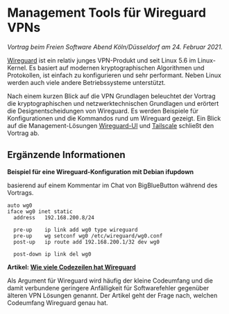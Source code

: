 # Management Tools für Wireguard VPNs

_Vortrag beim Freien Software Abend Köln/Düsseldorf am 24. Februar 2021._

[Wireguard](https://www.wireguard.com/) ist ein relativ junges VPN-Produkt
und seit Linux 5.6 im Linux-Kernel.
Es basiert auf modernen kryptographischen Algorithmen und Protokollen, ist
einfach zu konfigurieren und sehr performant.
Neben Linux werden auch viele andere Betriebssysteme unterstützt.

Nach einem kurzen Blick auf die VPN Grundlagen beleuchtet der Vortrag
die kryptographischen und netzwerktechnischen Grundlagen und erörtert
die Designentscheidungen von Wireguard. Es werden Beispiele für
Konfigurationen und die Kommandos rund um Wireguard gezeigt. Ein
Blick auf die Management-Lösungen
[Wireguard-UI](https://github.com/ngoduykhanh/wireguard-ui) und
[Tailscale](https://tailscale.com/) schließt den Vortrag ab.

## Ergänzende Informationen

**Beispiel für eine Wireguard-Konfiguration mit Debian ifupdown**

basierend auf einem Kommentar im Chat von BigBlueButton während des Vortrags.

```
auto wg0
iface wg0 inet static
  address   192.168.200.8/24

  pre-up    ip link add wg0 type wireguard
  pre-up    wg setconf wg0 /etc/wireguard/wg0.conf
  post-up   ip route add 192.168.200.1/32 dev wg0

  post-down ip link del wg0
```

**Artikel: [Wie viele Codezeilen hat Wireguard](https://blog.hweidner.de/post/2021/wireguard-lines-of-code/)**

Als Argument für Wireguard wird häufig der kleine Codeumfang und die damit
verbundene geringere Anfälligkeit für Softwarefehler gegenüber älteren
VPN Lösungen genannt.
Der Artikel geht der Frage nach, welchen Codeumfang Wireguard genau hat.

